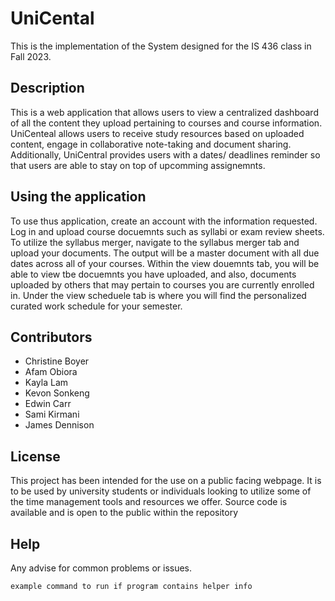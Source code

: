 # UniCental

This is the implementation of the System designed for the IS 436 class in Fall 2023.

## Description

This is a web application that allows users to view a centralized dashboard of all the content they upload pertaining to courses and course information. UniCenteal allows users to receive study resources based on uploaded content, engage in collaborative note-taking and document sharing. Additionally, UniCentral provides users with a dates/ deadlines reminder so that users are able to stay on top of upcomming assignemnts.  

## Using the application
To use thus application, create an account with the information requested. Log in and upload course docuemnts such as syllabi or exam review sheets. To utilize the syllabus merger, navigate to the syllabus merger tab and upload your documents. The output will be a master document with all due dates across all of your courses. Within the view douemnts tab, you will be able to view tbe docuemnts you have uploaded, and also, documents uploaded by others that may pertain to courses you are currently enrolled in. Under the view scheduele tab is where you will find the personalized curated work schedule for your semester. 

## Contributors
* Christine Boyer
* Afam Obiora
* Kayla Lam
* Kevon Sonkeng
* Edwin Carr
* Sami Kirmani
* James Dennison

## License
This project has been intended for the use on a public facing webpage. It is to be used by university students or individuals looking to utilize some of the time management tools and resources we offer. Source code is available and is open to the public within the repository 

## Help
Any advise for common problems or issues.
```
example command to run if program contains helper info
```
